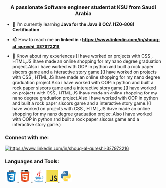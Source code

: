 <h3 align="center">A passionate Software engineer student at KSU from Saudi Arabia</h3>

- 🌱 I’m currently learning **Java for the Java 8 OCA (1Z0-808) Certification**

- 📫 How to reach me **on linked in : https://www.linkedin.com/in/shouq-al-qureshi-387972216**

- 📄 Know about my experiences [I have worked on projects with CSS , HTML,JS ihave made an online shopping for my nano degree graduation project.Also i have worked with OOP in python and built a rock paper siscors game and a interactive story game.](I have worked on projects with CSS , HTML,JS ihave made an online shopping for my nano degree graduation project.Also i have worked with OOP in python and built a rock paper siscors game and a interactive story game.](I have worked on projects with CSS , HTML,JS ihave made an online shopping for my nano degree graduation project.Also i have worked with OOP in python and built a rock paper siscors game and a interactive story game.](I have worked on projects with CSS , HTML,JS ihave made an online shopping for my nano degree graduation project.Also i have worked with OOP in python and built a rock paper siscors game and a interactive story game.)

<h3 align="left">Connect with me:</h3>
<p align="left">
<a href="https://linkedin.com/in/https://www.linkedin.com/in/shouq-al-qureshi-387972216" target="blank"><img align="center" src="https://raw.githubusercontent.com/rahuldkjain/github-profile-readme-generator/master/src/images/icons/Social/linked-in-alt.svg" alt="https://www.linkedin.com/in/shouq-al-qureshi-387972216" height="30" width="40" /></a>
</p>

<h3 align="left">Languages and Tools:</h3>
<p align="left"> <a href="https://www.w3schools.com/css/" target="_blank" rel="noreferrer"> <img src="https://raw.githubusercontent.com/devicons/devicon/master/icons/css3/css3-original-wordmark.svg" alt="css3" width="40" height="40"/> </a> <a href="https://www.w3.org/html/" target="_blank" rel="noreferrer"> <img src="https://raw.githubusercontent.com/devicons/devicon/master/icons/html5/html5-original-wordmark.svg" alt="html5" width="40" height="40"/> </a> <a href="https://www.java.com" target="_blank" rel="noreferrer"> <img src="https://raw.githubusercontent.com/devicons/devicon/master/icons/java/java-original.svg" alt="java" width="40" height="40"/> </a> <a href="https://developer.mozilla.org/en-US/docs/Web/JavaScript" target="_blank" rel="noreferrer"> <img src="https://raw.githubusercontent.com/devicons/devicon/master/icons/javascript/javascript-original.svg" alt="javascript" width="40" height="40"/> </a> <a href="https://www.python.org" target="_blank" rel="noreferrer"> <img src="https://raw.githubusercontent.com/devicons/devicon/master/icons/python/python-original.svg" alt="python" width="40" height="40"/> </a> </p>
